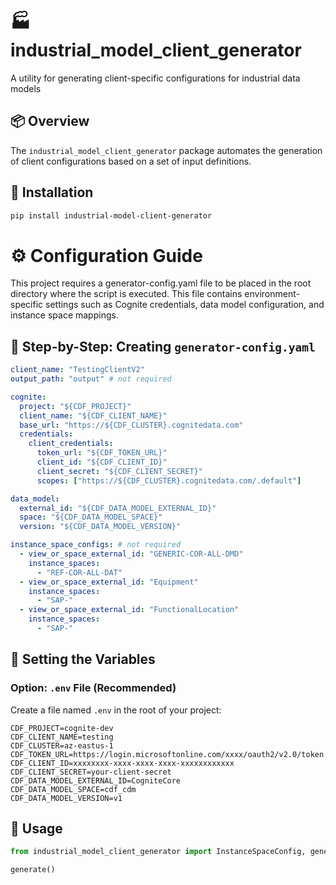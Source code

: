 # 🏭 industrial_model_client_generator

A utility for generating client-specific configurations for industrial data models

## 📦 Overview

The `industrial_model_client_generator` package automates the generation of client configurations based on a set of input definitions.

## 🚀 Installation

```bash
pip install industrial-model-client-generator
```

# ⚙️ Configuration Guide

This project requires a generator-config.yaml file to be placed in the root directory where the script is executed. This file contains environment-specific settings such as Cognite credentials, data model configuration, and instance space mappings.

## 📁 Step-by-Step: Creating `generator-config.yaml`

```yaml
client_name: "TestingClientV2"
output_path: "output" # not required

cognite:
  project: "${CDF_PROJECT}"
  client_name: "${CDF_CLIENT_NAME}"
  base_url: "https://${CDF_CLUSTER}.cognitedata.com"
  credentials:
    client_credentials:
      token_url: "${CDF_TOKEN_URL}"
      client_id: "${CDF_CLIENT_ID}"
      client_secret: "${CDF_CLIENT_SECRET}"
      scopes: ["https://${CDF_CLUSTER}.cognitedata.com/.default"]

data_model:
  external_id: "${CDF_DATA_MODEL_EXTERNAL_ID}"
  space: "${CDF_DATA_MODEL_SPACE}"
  version: "${CDF_DATA_MODEL_VERSION}"

instance_space_configs: # not required
  - view_or_space_external_id: "GENERIC-COR-ALL-DMD"
    instance_spaces:
      - "REF-COR-ALL-DAT"
  - view_or_space_external_id: "Equipment"
    instance_spaces:
      - "SAP-"
  - view_or_space_external_id: "FunctionalLocation"
    instance_spaces:
      - "SAP-"
```

## 🔐 Setting the Variables

### Option: `.env` File (Recommended)

Create a file named `.env` in the root of your project:

```env
CDF_PROJECT=cognite-dev
CDF_CLIENT_NAME=testing
CDF_CLUSTER=az-eastus-1
CDF_TOKEN_URL=https://login.microsoftonline.com/xxxx/oauth2/v2.0/token
CDF_CLIENT_ID=xxxxxxxx-xxxx-xxxx-xxxx-xxxxxxxxxxxx
CDF_CLIENT_SECRET=your-client-secret
CDF_DATA_MODEL_EXTERNAL_ID=CogniteCore
CDF_DATA_MODEL_SPACE=cdf_cdm
CDF_DATA_MODEL_VERSION=v1

```

## 🚀 Usage

```python
from industrial_model_client_generator import InstanceSpaceConfig, generate

generate()

```
